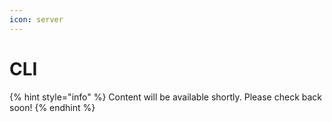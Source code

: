 ```yaml
---
icon: server
---
```


# CLI

{% hint style="info" %}
Content will be available shortly. Please check back soon!
{% endhint %}